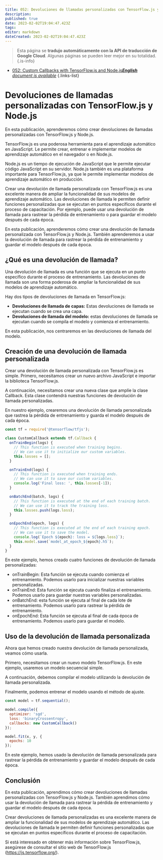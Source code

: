 ```yaml
---
title: 052: Devoluciones de llamadas personalizadas con TensorFlow.js y Node.js
description: 
published: true
date: 2023-02-02T19:04:47.423Z
tags: 
editor: markdown
dateCreated: 2023-02-02T19:04:47.423Z
---
```


> Esta página se **tradujo automáticamente con la API de traducción de Google Cloud**.
Algunas páginas se pueden leer mejor en su totalidad.{.is-info}



- [052: Custom Callbacks with TensorFlow.js and Node.js***English** document is available*](/en/Knowledge-base/TensorFlow-js/Learning/052-custom-callbacks-with-tensorflow-js-and-node-js)
{.links-list}


# Devoluciones de llamadas personalizadas con TensorFlow.js y Node.js

En esta publicación, aprenderemos cómo crear devoluciones de llamadas personalizadas con TensorFlow.js y Node.js.

TensorFlow.js es una poderosa herramienta para el aprendizaje automático en JavaScript. Le permite crear, entrenar e implementar modelos de aprendizaje automático en el navegador o en Node.js.

Node.js es un tiempo de ejecución de JavaScript que le permite ejecutar código JavaScript en su servidor. Node.js también es una plataforma importante para TensorFlow.js, ya que le permite implementar modelos de aprendizaje automático en producción.

Crear una devolución de llamada personalizada con TensorFlow.js es una excelente manera de ampliar la funcionalidad de sus modelos de aprendizaje automático. Las devoluciones de llamada le permiten definir funciones personalizadas que se ejecutan en puntos específicos durante el proceso de capacitación. Por ejemplo, puede usar una devolución de llamada para rastrear la pérdida de entrenamiento o para guardar el modelo después de cada época.

En esta publicación, aprenderemos cómo crear una devolución de llamada personalizada con TensorFlow.js y Node.js. También aprenderemos a usar la devolución de llamada para rastrear la pérdida de entrenamiento y guardar el modelo después de cada época.

## ¿Qué es una devolución de llamada?

Una devolución de llamada es una función que se ejecuta en un punto específico durante el proceso de entrenamiento. Las devoluciones de llamada son una forma poderosa de ampliar la funcionalidad de sus modelos de aprendizaje automático.

Hay dos tipos de devoluciones de llamada en TensorFlow.js:

* **Devoluciones de llamada de capas:** Estas devoluciones de llamada se ejecutan cuando se crea una capa.
* **Devoluciones de llamada del modelo:** estas devoluciones de llamada se ejecutan cuando se compila el modelo y comienza el entrenamiento.

En esta publicación, nos centraremos en las devoluciones de llamada del modelo.

## Creación de una devolución de llamada personalizada

Crear una devolución de llamada personalizada con TensorFlow.js es simple. Primero, necesitamos crear un nuevo archivo JavaScript e importar la biblioteca TensorFlow.js.

A continuación, necesitamos crear una nueva clase que amplíe la clase Callback. Esta clase contendrá nuestras funciones de devolución de llamada personalizadas.

En nuestro ejemplo, crearemos una devolución de llamada personalizada que rastrea la pérdida de entrenamiento y guarda el modelo después de cada época.

```javascript
const tf = require('@tensorflow/tfjs');

class CustomCallback extends tf.Callback {
  onTrainBegin(logs) {
    // This function is executed when training begins.
    // We can use it to initialize our custom variables.
    this.losses = [];
  }

  onTrainEnd(logs) {
    // This function is executed when training ends.
    // We can use it to save our custom variables.
    console.log('Final loss: ', this.losses[-1]);
  }

  onBatchEnd(batch, logs) {
    // This function is executed at the end of each training batch.
    // We can use it to track the training loss.
    this.losses.push(logs.loss);
  }

  onEpochEnd(epoch, logs) {
    // This function is executed at the end of each training epoch.
    // We can use it to save the model.
    console.log(`Epoch ${epoch}: loss = ${logs.loss}`);
    this.model.save(`model_at_epoch_${epoch}.h5`);
  }
}
```

En este ejemplo, hemos creado cuatro funciones de devolución de llamada personalizadas:

* onTrainBegin: Esta función se ejecuta cuando comienza el entrenamiento. Podemos usarlo para inicializar nuestras variables personalizadas.
* onTrainEnd: Esta función se ejecuta cuando finaliza el entrenamiento. Podemos usarlo para guardar nuestras variables personalizadas.
* onBatchEnd: esta función se ejecuta al final de cada lote de entrenamiento. Podemos usarlo para rastrear la pérdida de entrenamiento.
* onEpochEnd: Esta función se ejecuta al final de cada época de entrenamiento. Podemos usarlo para guardar el modelo.

## Uso de la devolución de llamada personalizada

Ahora que hemos creado nuestra devolución de llamada personalizada, veamos cómo usarla.

Primero, necesitamos crear un nuevo modelo TensorFlow.js. En este ejemplo, usaremos un modelo secuencial simple.

A continuación, debemos compilar el modelo utilizando la devolución de llamada personalizada.

Finalmente, podemos entrenar el modelo usando el método de ajuste.

```javascript
const model = tf.sequential();

model.compile({
  optimizer: 'sgd',
  loss: 'binaryCrossentropy',
  callbacks: new CustomCallback()
});

model.fit(x, y, {
  epochs: 10
});
```

En este ejemplo, hemos usado la devolución de llamada personalizada para rastrear la pérdida de entrenamiento y guardar el modelo después de cada época.

## Conclusión

En esta publicación, aprendimos cómo crear devoluciones de llamadas personalizadas con TensorFlow.js y Node.js. También aprendimos cómo usar la devolución de llamada para rastrear la pérdida de entrenamiento y guardar el modelo después de cada época.

Crear devoluciones de llamada personalizadas es una excelente manera de ampliar la funcionalidad de sus modelos de aprendizaje automático. Las devoluciones de llamada le permiten definir funciones personalizadas que se ejecutan en puntos específicos durante el proceso de capacitación.

Si está interesado en obtener más información sobre TensorFlow.js, asegúrese de consultar el sitio web de TensorFlow.js (https://js.tensorflow.org/).